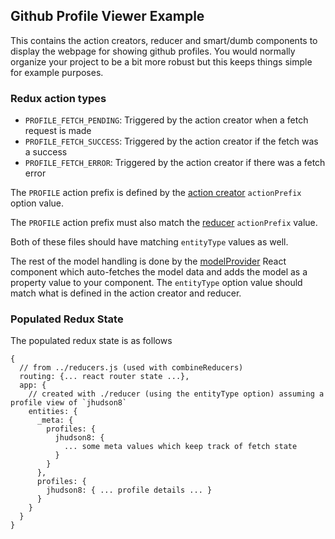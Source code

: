 Github Profile Viewer Example
--------------------------------------------------------
This contains the action creators, reducer and smart/dumb components to display the webpage for showing github profiles.  You would normally organize your project to be a bit more robust but this keeps things simple for example purposes.


### Redux action types

* `PROFILE_FETCH_PENDING`: Triggered by the action creator when a fetch request is made
* `PROFILE_FETCH_SUCCESS`: Triggered by the action creator if the fetch was a success
* `PROFILE_FETCH_ERROR`: Triggered by the action creator if there was a fetch error

The `PROFILE` action prefix is defined by the [action creator](https://github.com/jhudson8/react-redux-model/blob/master/examples/simple-fetch-with-redux-effects/lib/profile-page/actions.js#L4) `actionPrefix` option value.

The `PROFILE` action prefix must also match the [reducer](https://github.com/jhudson8/react-redux-model/blob/master/examples/simple-fetch-with-redux-effects/lib/profile-page/reducer.js#L5) `actionPrefix` value.

Both of these files should have matching `entityType` values as well.

The rest of the model handling is done by the [modelProvider](https://github.com/jhudson8/react-redux-model/blob/master/examples/simple-fetch-with-redux-effects/lib/profile-page/index.js#L26) React component which auto-fetches the model data and adds the model as a property value to your component.  The `entityType` option value should match what is defined in the action creator and reducer.


### Populated Redux State
The populated redux state is as follows
```
{
  // from ../reducers.js (used with combineReducers)
  routing: {... react router state ...},
  app: {
    // created with ./reducer (using the entityType option) assuming a profile view of `jhudson8`
    entities: {
      _meta: {
        profiles: {
          jhudson8: {
            ... some meta values which keep track of fetch state
          }
        }
      },
      profiles: {
        jhudson8: { ... profile details ... }
      }
    }
  }
}
```
